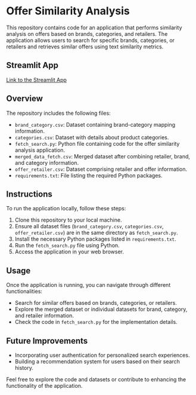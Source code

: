 # Offer Similarity Analysis

This repository contains code for an application that performs similarity analysis on offers based on brands, categories, and retailers. The application allows users to search for specific brands, categories, or retailers and retrieves similar offers using text similarity metrics.

## Streamlit App

[Link to the Streamlit App](https://fetchds-ubwbhytyb8xf45gvt5oghv.streamlit.app/)

## Overview

The repository includes the following files:

- `brand_category.csv`: Dataset containing brand-category mapping information.
- `categories.csv`: Dataset with details about product categories.
- `fetch_search.py`: Python file containing code for the offer similarity analysis application.
- `merged_data_fetch.csv`: Merged dataset after combining retailer, brand, and category information.
- `offer_retailer.csv`: Dataset comprising retailer and offer information.
- `requirements.txt`: File listing the required Python packages.

## Instructions

To run the application locally, follow these steps:
1. Clone this repository to your local machine.
2. Ensure all dataset files (`brand_category.csv`, `categories.csv`, `offer_retailer.csv`) are in the same directory as `fetch_search.py`.
3. Install the necessary Python packages listed in `requirements.txt`.
4. Run the `fetch_search.py` file using Python.
5. Access the application in your web browser.

## Usage

Once the application is running, you can navigate through different functionalities:
- Search for similar offers based on brands, categories, or retailers.
- Explore the merged dataset or individual datasets for brand, category, and retailer information.
- Check the code in `fetch_search.py` for the implementation details.

## Future Improvements

- Incorporating user authentication for personalized search experiences.
- Building a recommendation system for users based on their search history.

Feel free to explore the code and datasets or contribute to enhancing the functionality of the application.
